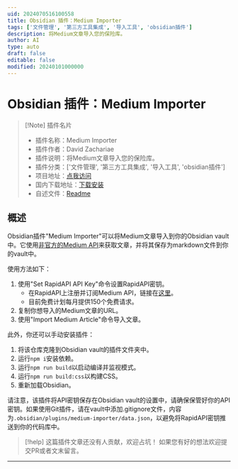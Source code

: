 ```yaml
---
uid: 2024070516100558
title: Obsidian 插件：Medium Importer
tags: ['文件管理', '第三方工具集成', '导入工具', 'obsidian插件']
description: 将Medium文章导入您的保险库。
author: AI
type: auto
draft: false
editable: false
modified: 20240101000000
---
```


# Obsidian 插件：Medium Importer

> [!Note] 插件名片
> - 插件名称：Medium Importer
> - 插件作者：David Zachariae
> - 插件说明：将Medium文章导入您的保险库。
> - 插件分类：['文件管理', '第三方工具集成', '导入工具', 'obsidian插件']
> - 项目地址：[点我访问](https://github.com/arumie/obsidian-medium-importer-plugin)
> - 国内下载地址：[下载安装](https://pkmer.cn/products/plugin/pluginMarket/?medium-importer)
> - 自述文件：[Readme](https://ghproxy.net/https://raw.githubusercontent.com/arumie/obsidian-medium-importer-plugin/main/README.md)



## 概述

Obsidian插件"Medium Importer"可以将Medium文章导入到你的Obsidian vault中。它使用[非官方的Medium API](https://mediumapi.com/)来获取文章，并将其保存为markdown文件到你的vault中。

使用方法如下：
1. 使用"Set RapidAPI API Key"命令设置RapidAPI密钥。
   - 在RapidAPI上注册并订阅Medium API，链接在[这里](https://rapidapi.com/nishujain199719-vgIfuFHZxVZ/api/medium2)。
   - 目前免费计划每月提供150个免费请求。
2. 复制你想导入的Medium文章的URL。
3. 使用"Import Medium Article"命令导入文章。

此外，你还可以手动安装插件：
1. 将该仓库克隆到Obsidian vault的插件文件夹中。
2. 运行`npm i`安装依赖。
3. 运行`npm run build`以启动编译并监视模式。
4. 运行`npm run build:css`以构建CSS。
5. 重新加载Obsidian。

请注意，该插件将API密钥保存在Obsidian vault的设置中，请确保保管好你的API密钥。如果使用Git插件，请在vault中添加.gitignore文件，内容为`.obsidian/plugins/medium-importer/data.json`，以避免将RapidAPI密钥推送到你的代码库中。


> [!help] 
> 这篇插件文章还没有人贡献，欢迎占坑！
> 如果您有好的想法欢迎提交PR或者文末留言。
> 

---




